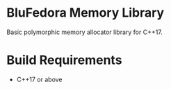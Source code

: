 # BluFedora Memory Library

Basic polymorphic memory allocator library for C++17.

# Build Requirements

- C++17 or above
